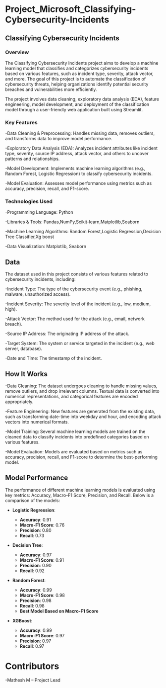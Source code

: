 # Project_Microsoft_Classifying-Cybersecurity-Incidents
## Classifying Cybersecurity Incidents
### Overview
The Classifying Cybersecurity Incidents project aims to develop a machine learning model that classifies and categorizes cybersecurity incidents based on various features, such as incident type, severity, attack vector, and more. The goal of this project is to automate the classification of cybersecurity threats, helping organizations identify potential security breaches and vulnerabilities more efficiently.

The project involves data cleaning, exploratory data analysis (EDA), feature engineering, model development, and deployment of the classification model through a user-friendly web application built using Streamlit.
### Key Features
-Data Cleaning & Preprocessing: Handles missing data, removes outliers, and transforms data to improve model performance.

-Exploratory Data Analysis (EDA): Analyzes incident attributes like incident type, severity, source IP address, attack vector, and others to uncover patterns and relationships.

-Model Development: Implements machine learning algorithms (e.g., Random Forest, Logistic Regression) to classify cybersecurity incidents.

-Model Evaluation: Assesses model performance using metrics such as accuracy, precision, recall, and F1-score.

### Technologies Used
-Programming Language: Python

-Libraries & Tools: Pandas,NumPy,Scikit-learn,Matplotlib,Seaborn

-Machine Learning Algorithms: Random Forest,Logistic Regression,Decision Tree Classifier,Xg boost

-Data Visualization: Matplotlib, Seaborn

## Data
The dataset used in this project consists of various features related to cybersecurity incidents, including:

-Incident Type: The type of the cybersecurity event (e.g., phishing, malware, unauthorized access).

-Incident Severity: The severity level of the incident (e.g., low, medium, high).

-Attack Vector: The method used for the attack (e.g., email, network breach).

-Source IP Address: The originating IP address of the attack.

-Target System: The system or service targeted in the incident (e.g., web server, database).

-Date and Time: The timestamp of the incident.

## How It Works

-Data Cleaning: The dataset undergoes cleaning to handle missing values, remove outliers, and drop irrelevant columns. Textual data is converted into numerical representations, and categorical features are encoded appropriately.

-Feature Engineering: New features are generated from the existing data, such as transforming date-time into weekday and hour, and encoding attack vectors into numerical formats.

-Model Training: Several machine learning models are trained on the cleaned data to classify incidents into predefined categories based on various features.

-Model Evaluation: Models are evaluated based on metrics such as accuracy, precision, recall, and F1-score to determine the best-performing model.

## Model Performance

The performance of different machine learning models is evaluated using key metrics: Accuracy, Macro-F1 Score, Precision, and Recall. Below is a comparison of the models:

- **Logistic Regression**:
  - **Accuracy**: 0.91
  - **Macro-F1 Score**: 0.76
  - **Precision**: 0.80
  - **Recall**: 0.73

- **Decision Tree**:
  - **Accuracy**: 0.97
  - **Macro-F1 Score**: 0.91
  - **Precision**: 0.90
  - **Recall**: 0.92

- **Random Forest**:
  - **Accuracy**: 0.99
  - **Macro-F1 Score**: 0.98
  - **Precision**: 0.98
  - **Recall**: 0.98
  - **Best Model Based on Macro-F1 Score**

- **XGBoost**:
  - **Accuracy**: 0.99
  - **Macro-F1 Score**: 0.97
  - **Precision**: 0.97
  - **Recall**: 0.97
# Contributors
-Mathesh M – Project Lead

